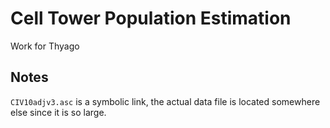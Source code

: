 Cell Tower Population Estimation
================================

Work for Thyago


Notes
-----

```CIV10adjv3.asc``` is a symbolic link, the actual data file is located somewhere else since it is so large.